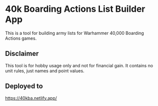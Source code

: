 # 40k Boarding Actions List Builder App

This is a tool for building army lists for Warhammer 40,000 Boarding Actions games.

## Disclaimer

This tool is for hobby usage only and not for financial gain. It contains no unit rules, just names and point values.

## Deployed to 
https://40kba.netlify.app/

